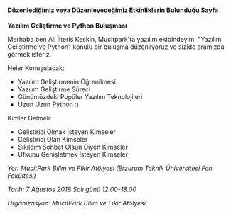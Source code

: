 #### Düzenlediğimiz veya Düzenleyeceğimiz Etkinliklerin Bulunduğu Sayfa



**Yazılım Geliştirme ve Python Buluşması**

Merhaba ben Ali İlteriş Keskin, Mucitpark'ta yazılım ekibindeyim. "Yazılım Geliştirme ve Python" konulu bir buluşma düzenliyoruz ve sizide aramızda görmek isteriz.

Neler Konuşulacak:

- Yazılım Geliştirmenin Öğrenilmesi
- Yazılım Geliştirme Süreci
- Günümüzdeki Popüler Yazılım Teknolojileri
- Uzun Uzun Python :)

Kimler Gelmeli:

- Geliştirici Olmak İsteyen Kimseler
- Geliştirici Olan Kimseler
- Sıkıldım Sohbet Olsun Diyen Kimseler
- Ufkunu Genişletmek İsteyen Kimseler

*Yer: MucitPark Bilim ve Fikir Atölyesi (Erzurum Teknik Üniversitesi Fen Fakültesi)*

*Tarih: 7 Ağustos 2018 Salı günü 12.00-18.00*

*Organizasyon: MucitPark Bilim ve Fikir Atölyesi*